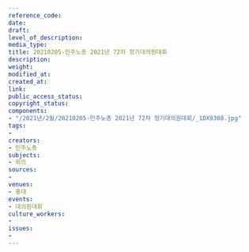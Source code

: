```yaml
---
reference_code: 
date: 
draft: 
level_of_description: 
media_type: 
title: 20210205-민주노총 2021년 72차 정기대의원대회
description: 
weight: 
modified_at: 
created_at: 
link: 
public_access_status: 
copyright_status: 
components:
- "/2021년/2월/20210205-민주노총 2021년 72차 정기대의원대회/_1DX9308.jpg"
tags:
- 
creators:
- 민주노총
subjects:
- 회의
sources:
- 
venues:
- 홍대
events:
- 대의원대회
culture_workers:
- 
issues:
- 
---
```

